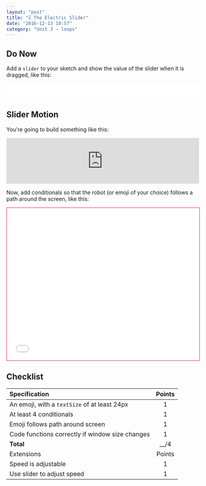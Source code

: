 ```yaml
---
layout: "post"
title: "🎚 The Electric Slider"
date: "2016-12-13 10:57"
category: "Unit 3 – loops"
---
```


## Do Now
Add a `slider` to your sketch and show the value of the slider when it is dragged, like this:

<iframe src="{{ site.baseurl }}/Code_Examples/SliderValue" width="100%" height="40px" style="border:none"></iframe>

## Slider Motion
You're going to build something like this:

<iframe src="http://alpha.editor.p5js.org/embed/S1nkhc6Xg" width = "100%" height = "120px" style = "border:none"></iframe>


Now, add conditionals so that the robot (or emoji of your choice) follows a path around the screen, like this:

<iframe src="{{ site.baseurl }}/Code_Examples/PathAlongEdges" width="100%" height="400px" style="border:solid 1px; border-color: #ED1F5E"></iframe>

## Checklist

| Specification                                   | Points |
|:------------------------------------------------|:------:|
| An emoji, with a `textSize` of at least 24px    |   1    |
| At least 4 conditionals                         |   1    |
| Emoji follows path around screen                |   1    |
| Code functions correctly if window size changes |   1    |
| **Total**                                       |  __/4  |
| Extensions                                      | Points |
| Speed is adjustable                             |   1    |
| Use slider to adjust speed                      |   1    |

